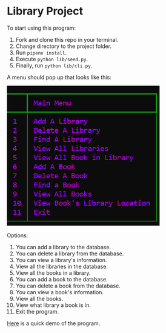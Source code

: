 # Library Project

To start using this program:

1. Fork and clone this repo in your terminal.
2. Change directory to the project folder.
3. Run `pipenv install`.
4. Execute `python lib/seed.py`.
5. Finally, run `python lib/cli.py`.

A menu should pop up that looks like this:

![alt text](./media/library%20main%20menu.png "Main Menu")


Options:

1. You can add a library to the database.
2. You can delete a library from the database.
3. You can view a library's information.
4. View all the libraries in the database.
5. View all the books in a library.
6. You can add a book to the database.
7. You can delete a book from the database.
8. You can view a book's information. 
9. View all the books.
10. View what library a book is in.
11. Exit the program.

[Here](https://www.youtube.com/watch?v=Ovl9lb_61ck) is a quick demo of the program. 